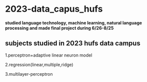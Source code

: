 # 2023-data_capus_hufs
#### studied language technology, machine learning, natural language processing and made final project during 6/26-8/25



subjects studied in 2023 hufs data campus
---
1.perceptron+adaptive linear neuron model

2.regression(linear,multiple,ridge)

3.multilayer-perceptron
